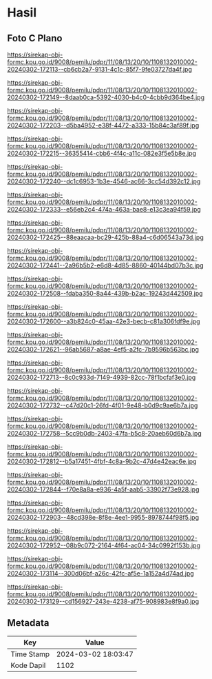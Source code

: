 # Hasil

## Foto C Plano

https://sirekap-obj-formc.kpu.go.id/9008/pemilu/pdpr/11/08/13/20/10/1108132010002-20240302-172113--cb6cb2a7-9131-4c1c-85f7-9fe03727da4f.jpg

https://sirekap-obj-formc.kpu.go.id/9008/pemilu/pdpr/11/08/13/20/10/1108132010002-20240302-172149--8daab0ca-5392-4030-b4c0-4cbb9d364be4.jpg

https://sirekap-obj-formc.kpu.go.id/9008/pemilu/pdpr/11/08/13/20/10/1108132010002-20240302-172203--d5ba4952-e38f-4472-a333-15b84c3af89f.jpg

https://sirekap-obj-formc.kpu.go.id/9008/pemilu/pdpr/11/08/13/20/10/1108132010002-20240302-172215--36355414-cbb6-4f4c-a11c-082e3f5e5b8e.jpg

https://sirekap-obj-formc.kpu.go.id/9008/pemilu/pdpr/11/08/13/20/10/1108132010002-20240302-172240--dc1c6953-1b3e-4546-ac66-3cc54d392c12.jpg

https://sirekap-obj-formc.kpu.go.id/9008/pemilu/pdpr/11/08/13/20/10/1108132010002-20240302-172333--e56eb2c4-474a-463a-bae8-e13c3ea94f59.jpg

https://sirekap-obj-formc.kpu.go.id/9008/pemilu/pdpr/11/08/13/20/10/1108132010002-20240302-172425--88eaacaa-bc29-425b-88a4-c6d06543a73d.jpg

https://sirekap-obj-formc.kpu.go.id/9008/pemilu/pdpr/11/08/13/20/10/1108132010002-20240302-172441--2a96b5b2-e6d8-4d85-8860-40144bd07b3c.jpg

https://sirekap-obj-formc.kpu.go.id/9008/pemilu/pdpr/11/08/13/20/10/1108132010002-20240302-172508--fdaba350-8a44-439b-b2ac-19243d442509.jpg

https://sirekap-obj-formc.kpu.go.id/9008/pemilu/pdpr/11/08/13/20/10/1108132010002-20240302-172600--a3b824c0-45aa-42e3-becb-c81a306fdf9e.jpg

https://sirekap-obj-formc.kpu.go.id/9008/pemilu/pdpr/11/08/13/20/10/1108132010002-20240302-172621--96ab5687-a8ae-4ef5-a2fc-7b9596b563bc.jpg

https://sirekap-obj-formc.kpu.go.id/9008/pemilu/pdpr/11/08/13/20/10/1108132010002-20240302-172713--8c0c933d-7149-4939-82cc-78f1bcfaf3e0.jpg

https://sirekap-obj-formc.kpu.go.id/9008/pemilu/pdpr/11/08/13/20/10/1108132010002-20240302-172732--c47d20c1-26fd-4f01-9e48-b0d9c9ae6b7a.jpg

https://sirekap-obj-formc.kpu.go.id/9008/pemilu/pdpr/11/08/13/20/10/1108132010002-20240302-172758--5cc9b0db-2403-47fa-b5c8-20aeb60d6b7a.jpg

https://sirekap-obj-formc.kpu.go.id/9008/pemilu/pdpr/11/08/13/20/10/1108132010002-20240302-172812--b5a17451-4fbf-4c8a-9b2c-47d4e42eac6e.jpg

https://sirekap-obj-formc.kpu.go.id/9008/pemilu/pdpr/11/08/13/20/10/1108132010002-20240302-172844--f70e8a8a-e936-4a5f-aab5-33902f73e928.jpg

https://sirekap-obj-formc.kpu.go.id/9008/pemilu/pdpr/11/08/13/20/10/1108132010002-20240302-172903--48cd398e-8f8e-4ee1-9955-8978744f98f5.jpg

https://sirekap-obj-formc.kpu.go.id/9008/pemilu/pdpr/11/08/13/20/10/1108132010002-20240302-172952--08b9c072-2164-4f64-ac04-34c0992f153b.jpg

https://sirekap-obj-formc.kpu.go.id/9008/pemilu/pdpr/11/08/13/20/10/1108132010002-20240302-173114--300d06bf-a26c-42fc-af5e-1a152a4d74ad.jpg

https://sirekap-obj-formc.kpu.go.id/9008/pemilu/pdpr/11/08/13/20/10/1108132010002-20240302-173129--cd156927-243e-4238-af75-908983e8f9a0.jpg


## Metadata

| Key        | Value               |
| ---------- | ------------------- |
| Time Stamp | 2024-03-02 18:03:47 |
| Kode Dapil | 1102                |



